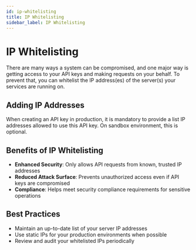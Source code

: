 ```yaml
---
id: ip-whitelisting
title: IP Whitelisting
sidebar_label: IP Whitelisting
---
```


# IP Whitelisting

There are many ways a system can be compromised, and one major way is getting access to your API keys and making requests on your behalf. To prevent that, you can whitelist the IP address(es) of the server(s) your services are running on.


## Adding IP Addresses

When creating an API key in production, it is mandatory to provide a list IP addresses allowed to use this API key. On sandbox environment, this is optional.



## Benefits of IP Whitelisting

- **Enhanced Security**: Only allows API requests from known, trusted IP addresses
- **Reduced Attack Surface**: Prevents unauthorized access even if API keys are compromised
- **Compliance**: Helps meet security compliance requirements for sensitive operations

## Best Practices

- Maintain an up-to-date list of your server IP addresses
- Use static IPs for your production environments when possible
- Review and audit your whitelisted IPs periodically